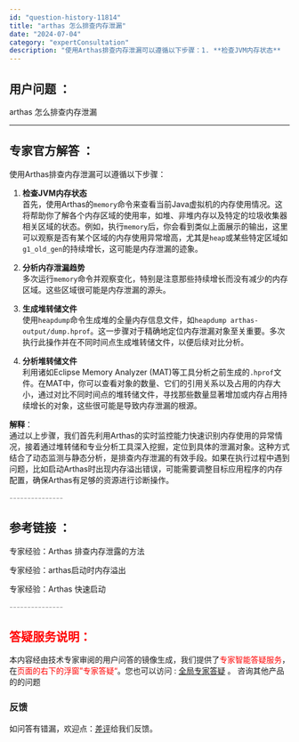 ```yaml
---
id: "question-history-11814"
title: "arthas 怎么排查内存泄漏"
date: "2024-07-04"
category: "expertConsultation"
description: "使用Arthas排查内存泄漏可以遵循以下步骤：1. **检查JVM内存状态**     首先，使用Arthas的`memory`命令来查看当前Java虚拟机的内存使用情况。这将帮助你了解各个内存区域的使用率，如堆、非堆内存以及特定的垃圾收集器相关区域的状态。例如，执行`memory`后，你会看到类似"
---
```


## 用户问题 ：

arthas 怎么排查内存泄漏

---

## 专家官方解答 ：

使用Arthas排查内存泄漏可以遵循以下步骤：

1. **检查JVM内存状态**  
   首先，使用Arthas的`memory`命令来查看当前Java虚拟机的内存使用情况。这将帮助你了解各个内存区域的使用率，如堆、非堆内存以及特定的垃圾收集器相关区域的状态。例如，执行`memory`后，你会看到类似上面展示的输出，这里可以观察是否有某个区域的内存使用异常增高，尤其是`heap`或某些特定区域如`g1_old_gen`的持续增长，这可能是内存泄漏的迹象。

2. **分析内存泄漏趋势**  
   多次运行`memory`命令并观察变化，特别是注意那些持续增长而没有减少的内存区域。这些区域很可能是内存泄漏的源头。

3. **生成堆转储文件**  
   使用`heapdump`命令生成堆的全量内存信息文件，如`heapdump arthas-output/dump.hprof`。这一步骤对于精确地定位内存泄漏对象至关重要。多次执行此操作并在不同时间点生成堆转储文件，以便后续对比分析。

4. **分析堆转储文件**  
   利用诸如Eclipse Memory Analyzer (MAT)等工具分析之前生成的`.hprof`文件。在MAT中，你可以查看对象的数量、它们的引用关系以及占用的内存大小，通过对比不同时间点的堆转储文件，寻找那些数量显著增加或内存占用持续增长的对象，这些很可能是导致内存泄漏的根源。

**解释**：  
通过以上步骤，我们首先利用Arthas的实时监控能力快速识别内存使用的异常情况，接着通过堆转储和专业分析工具深入挖掘，定位到具体的泄漏对象。这种方式结合了动态监测与静态分析，是排查内存泄漏的有效手段。如果在执行过程中遇到问题，比如启动Arthas时出现内存溢出错误，可能需要调整目标应用程序的内存配置，确保Arthas有足够的资源进行诊断操作。

<font color="#949494">---------------</font>

## 参考链接 ：

专家经验：Arthas 排查内存泄露的方法

专家经验：arthas启动时内存溢出

专家经验：Arthas 快速启动

<font color="#949494">---------------</font>

## <font color="#FF0000">答疑服务说明：</font>

本内容经由技术专家审阅的用户问答的镜像生成，我们提供了<font color="#FF0000">专家智能答疑服务</font>，在<font color="#FF0000">页面的右下的浮窗”专家答疑“</font>。您也可以访问 : [全局专家答疑](https://answer.opensource.alibaba.com/docs/intro) 。 咨询其他产品的的问题

### 反馈

如问答有错漏，欢迎点：[差评](https://ai.nacos.io/user/feedbackByEnhancerGradePOJOID?enhancerGradePOJOId=16058)给我们反馈。
